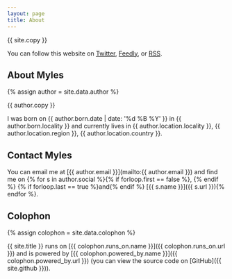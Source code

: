 ```yaml
---
layout: page
title: About
---
```


{{ site.copy }}

You can follow this website on [Twitter](https://twitter.com/MylesWeb), [Feedly](http://cloud.feedly.com/#subscription%2Ffeed%2Fhttps%3A%2F%2Fmylesbraithwaite.com%2Ffeeds/), or [RSS](https://mylesbraithwaite.com/feeds/).

## About Myles

{% assign author = site.data.author %}

{{ author.copy }}

I was born on {{ author.born.date | date: '%d %B %Y' }} in {{ author.born.locality }} and currently lives in {{ author.location.locality }}, {{ author.location.region }}, {{ author.location.country }}.

## Contact Myles

You can email me at [{{ author.email }}](mailto:{{ author.email }}) and find me on {% for s in author.social %}{% if forloop.first == false %}, {% endif %} {% if forloop.last == true %}and{% endif %} [{{ s.name }}]({{ s.url }}){% endfor %}.

## Colophon

{% assign colophon = site.data.colophon %}

{{ site.title }} runs on [{{ colophon.runs_on.name }}]({{ colophon.runs_on.url }}) and is powered by [{{ colophon.powered_by.name }}]({{ colophon.powered_by.url }}) (you can view the source code on [GitHub]({{ site.github }})).
